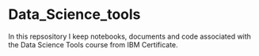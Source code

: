 # Data_Science_tools
In this repsository I keep notebooks, documents and code associated with the Data Science Tools course from IBM Certificate.
